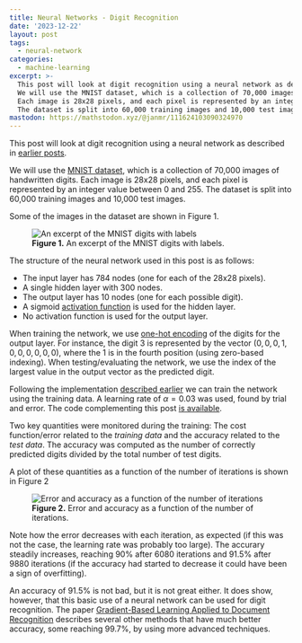 ```yaml
---
title: Neural Networks - Digit Recognition
date: '2023-12-22'
layout: post
tags:
  - neural-network
categories:
  - machine-learning
excerpt: >-
  This post will look at digit recognition using a neural network as described in earlier posts.
  We will use the MNIST dataset, which is a collection of 70,000 imagesof handwritten digits.
  Each image is 28x28 pixels, and each pixel is represented by an integer value between 0 and 255.
  The dataset is split into 60,000 training images and 10,000 test images.
mastodon: https://mathstodon.xyz/@janmr/111624103090324970
---
```

This post will look at digit recognition using a neural network as described in
[earlier posts](/blog/2023/01/neural-networks-02-the-model/).

We will use the [MNIST dataset](http://yann.lecun.com/exdb/mnist/),
which is a collection of 70,000 images of handwritten digits.
Each image is 28x28 pixels, and each pixel is represented by an integer value between 0 and 255.
The dataset is split into 60,000 training images and 10,000 test images.

Some of the images in the dataset are shown in Figure 1.

<figure>
  <img src="/media/nn/mnist-digits.svg" class="img-responsive w40" alt="An excerpt of the MNIST digits with labels">
  <figcaption><strong>Figure 1.</strong> An excerpt of the MNIST digits with labels.</figcaption>
</figure>

The structure of the neural network used in this post is as follows:

- The input layer has 784 nodes (one for each of the 28x28 pixels).
- A single hidden layer with 300 nodes.
- The output layer has 10 nodes (one for each possible digit).
- A sigmoid [activation function](/blog/2023/01/neural-networks-08-activation-functions/) is used for the hidden layer.
- No activation function is used for the output layer.

When training the network, we use [one-hot encoding](https://en.wikipedia.org/wiki/One-hot)
of the digits for the output layer.
For instance, the digit 3 is represented by the vector $(0,0,0,1,0,0,0,0,0,0)$,
where the 1 is in the fourth position (using zero-based indexing).
When testing/evaluating the network, we use the index of the largest value in the output vector
as the predicted digit.

Following the implementation [described earlier](/blog/2023/01/neural-networks-09-implementation/)
we can train the network using the training data.
A learning rate of $\alpha = 0.03$ was used, found by trial and error.
The code complementing this post [is available](https://github.com/janmarthedal/machine-learning-from-the-ground-up/tree/blog/digit-recognition).

Two key quantities were monitored during the training:
The cost function/error related to the *training data* and the accuracy related to the *test data*.
The accuracy was computed as the number of correctly predicted digits divided by the
total number of test digits.

A plot of these quantities as a function of the number of iterations is shown in Figure 2

<figure>
  <img src="/media/nn/mnist-iterations.svg" class="img-responsive w40" alt="Error and accuracy as a function of the number of iterations">
  <figcaption><strong>Figure 2.</strong> Error and accuracy as a function of the number of iterations.</figcaption>
</figure>

Note how the error decreases with each iteration, as expected
(if this was not the case, the learning rate was probably too large).
The accurary steadily increases, reaching 90% after 6080 iterations
and 91.5% after 9880 iterations
(if the accuracy had started to decrease it could have been a sign of overfitting).

An accuracy of 91.5% is not bad, but it is not great either.
It does show, however, that this basic use of a neural network can be used for digit recognition.
The paper [Gradient-Based Learning Applied to Document Recognition](/refs/lecun-98) describes several
other methods that have much better accuracy, some reaching 99.7%, by using more advanced techniques.
